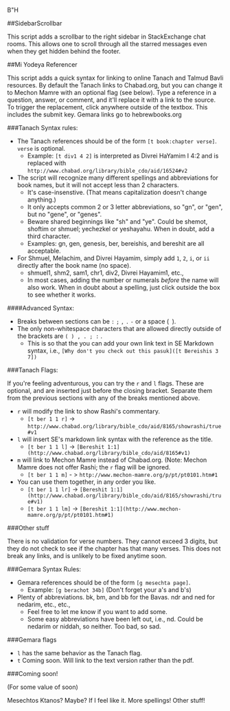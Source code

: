 B"H

##SidebarScrollbar

This script adds a scrollbar to the right sidebar in StackExchange chat rooms. This allows one to scroll through all the starred messages even when they get hidden behind the footer.

##Mi Yodeya Referencer

This script adds a quick syntax for linking to online Tanach and Talmud Bavli resources.
By default the Tanach links to Chabad.org, but you can change it to Mechon Mamre with an optional flag (see below). Type a reference in a question, answer, or comment, and it'll replace it with a link to the source. To trigger the replacement, click anywhere outside of the textbox. This includes the submit key.
Gemara links go to hebrewbooks.org

###Tanach Syntax rules:

* The Tanach references should be of the form `[t book:chapter verse]`. `verse` is optional.
  * Example: `[t div1 4 2]` is interpreted as Divrei HaYamim I 4:2 and is replaced with `http://www.chabad.org/library/bible_cdo/aid/16524#v2`
* The script will recognize many different spellings and abbreviations for book names, but it will not accept less than 2 characters.
  * It's case-insenstive. (That means capitalization doesn't change anything.)
  * It only accepts common 2 or 3 letter abbreviations, so "gn", or "gen", but no "gene", or "genes".
  * Beware shared beginnings like "sh" and "ye". Could be shemot, shoftim or shmuel; yechezkel or yeshayahu. When in doubt, add a third character.
  * Examples: gn, gen, genesis, ber, bereishis, and bereshit are all acceptable.
* For Shmuel, Melachim, and Divrei Hayamim, simply add `1`, `2`, `i`, or `ii` directly after the book name (no space).
  * shmuel1, shm2, sam1, chr1, div2, Divrei Hayamim1, etc.,
  * In most cases, adding the number or numerals *before* the name will also work.
When in doubt about a spelling, just click outside the box to see whether it works.

####Advanced Syntax:
* Breaks between sections can be `:` `;` `,` `.` `-` or a space (` `).
* The only non-whitespace characters that are allowed directly outside of the brackets are `( ) , . ; :` .
  * This is so that the you can add your own link text in SE Markdown syntax, i.e., `[Why don't you check out this pasuk]([t Bereishis 3 7])`


###Tanach Flags:

If you're feeling adventurous, you can try the `r` and `l` flags. These are optional, and are inserted just before the closing bracket. Separate them from the previous sections with any of the breaks mentioned above.

* `r` will modify the link to show Rashi's commentary.
  * `[t ber 1 1 r]` -> `http://www.chabad.org/library/bible_cdo/aid/8165/showrashi/true#v1`
* `l` will insert SE's markdown link syntax with the reference as the title.
  * `[t ber 1 1 l]` -> `[Bereshit 1:1](http://www.chabad.org/library/bible_cdo/aid/8165#v1)`
* `m` will link to Mechon Mamre instead of Chabad.org. (Note: Mechon Mamre does not offer Rashi; the `r` flag will be ignored.
  * `[t ber 1 1 m]` - > `http://www.mechon-mamre.org/p/pt/pt0101.htm#1`
* You can use them together, in any order you like.
  * `[t ber 1 1 lr]` -> `[Bereshit 1:1](http://www.chabad.org/library/bible_cdo/aid/8165/showrashi/true#v1)`
  * `[t ber 1 1 lm]` -> `[Bereshit 1:1](http://www.mechon-mamre.org/p/pt/pt0101.htm#1)`

###Other stuff

There is no validation for verse numbers. They cannot exceed 3 digits, but they do not check to see if the chapter has that many verses. This does not break any links, and is unlikely to be fixed anytime soon.

###Gemara Syntax Rules:
* Gemara references should be of the form `[g mesechta page]`.
  * Example: `[g berachot 34b]` (Don't forget your a's and b's)
* Plenty of abbreviations. bk, bm, and bb for the Bavas. ndr and ned for nedarim, etc., etc.,
  * Feel free to let me know if you want to add some.
  * Some easy abbreviations have been left out, i.e., nd. Could be nedarim or niddah, so neither. Too bad, so sad.

###Gemara flags
* `l` has the same behavior as the Tanach flag.
* `t` Coming soon. Will link to the text version rather than the pdf.



###Coming soon!

(For some value of soon)
  
Mesechtos Ktanos? Maybe? If I feel like it.
More spellings!
Other stuff!
